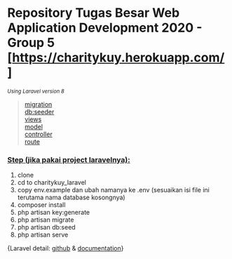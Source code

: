 # Repository Tugas Besar Web Application Development 2020 - Group 5 [https://charitykuy.herokuapp.com/]
<small>*Using Laravel version 8*</small>

> [migration](https://github.com/zeeniye/CharityKuy-wad5/tree/main/charitykuy_laravel/database/migrations)<br>
> [db:seeder](https://github.com/zeeniye/CharityKuy-wad5/tree/main/charitykuy_laravel/database/seeders)<br>
> [views](https://github.com/zeeniye/CharityKuy-wad5/tree/main/charitykuy_laravel/resources/views)<br>
> [model](https://github.com/zeeniye/CharityKuy-wad5/tree/main/charitykuy_laravel/app/Models)<br>
> [controller](https://github.com/zeeniye/CharityKuy-wad5/tree/main/charitykuy_laravel/app/Http/Controllers)<br>
> [route](https://github.com/zeeniye/CharityKuy-wad5/blob/main/charitykuy_laravel/routes/web.php)<br>

### [Step (jika pakai project laravelnya):](https://medium.com/@shuvosutradhar/clone-laravel-project-from-github-d712f594d68d)
1. clone
2. cd to charitykuy_laravel
3. copy env.example dan ubah namanya ke .env (sesuaikan isi file ini terutama nama database kosongnya)
4. composer install
5. php artisan key:generate
6. php artisan migrate
7. php artisan db:seed
8. php artisan serve

{Laravel detail: [github](https://github.com/laravel/laravel) & [documentation](https://laravel.com/docs/8.x/installation)}
